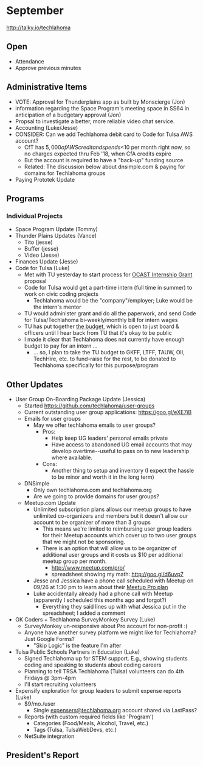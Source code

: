 # September
http://talky.io/techlahoma

## Open
* Attendance
* Approve previous minutes


## Administrative Items
* VOTE: Approval for Thunderplains app as built by Monscierge (Jon)
* information regarding the Space Program's meeting space in SS64 in anticipation of a budgetary approval (Jon)
* Propsal to investigate a better, more reliable video chat service.
* Accounting (Luke/Jesse)
* CONSIDER: Can we add Techlahoma debit card to Code for Tulsa AWS account?
   - CfT has $5,000 of AWS credit and spends <$10 per month right now, so no charges expected thru Feb '18, when CfA credits expire
   - But the account is required to have a "back-up" funding source
   - Related: The discussion below about dnsimple.com & paying for domains for Techlahoma groups
* Paying Prototek Update

## Programs

### Individual Projects
* Space Program Update (Tommy)
* Thunder Plains Updates (Vance)
  - Tito (jesse)
  - Buffer (jesse)
  - Video (Jesse)
* Finances Update (Jesse)
* Code for Tulsa (Luke)
  - Met with TU yesterday to start process for [OCAST Internship Grant](https://www.ok.gov/ocast/Programs/Intern_Partnerships_(Intern)/index.html) proposal
  - Code for Tulsa would get a part-time intern (full time in summer) to work on civic coding projects
    - Techlahoma would be the "company"/employer; Luke would be the intern's mentor
  - TU would administer grant and do all the paperwork, and send Code for Tulsa/Techlahoma bi-weekly/monthly bill for intern wages
  - TU has put together [the budget](https://docs.google.com/spreadsheets/d/151bdfPnScKJpQm36EE8Ad0N66hIWCKAmX03q49qwlmg/edit#gid=1756696116), which is open to just board & officers until I hear back from TU that it's okay to be public
  - I made it clear that Techlahoma does not currently have enough budget to pay for an intern ...
    - ... so, I plan to take the TU budget to GKFF, LTFF, TAUW, OII, TechHire, etc. to fund-raise for the rest, to be donated to Techlahoma specifically for this purpose/program

## Other Updates
* User Group On-Boarding Package Update (Jessica)
  - Started https://github.com/techlahoma/user-groups
  - Current outstanding user group applications: https://goo.gl/eXE7iB
  - Emails for user groups
    - May we offer techlahoma emails to user groups?
      - Pros:
        - Help keep UG leaders' personal emails private
        - Have access to abandoned UG email accounts that may develop overtime--useful to pass on to new leadership where available.
      - Cons:
        - Another thing to setup and inventory (I expect the hassle to be minor and worth it in the long term)
  - DNSimple
    - Only own techlahoma.com and techlahoma.org
    - Are we going to provide domains for user groups? 
  - Meetup.com Update
    - Unlimited subscription plans allows our meetup groups to have unlimited co-organizers and members but it doesn't allow our account to be organizer of more than 3 groups
      - This means we're limited to reimbursing user group leaders for their Meetup accounts which cover up to two user groups that we might not be sponsoring.
      - There is an option that will allow us to be organizer of additional user groups and it costs us $10 per additional meetup group per month.
        - http://www.meetup.com/pro/
        - spreadsheet showing my math: http://goo.gl/d6uvp7
     - Jesse and Jessica have a phone call scheduled with Meetup on 09/26 at 1:30 pm to learn about their [Meetup Pro plan](http://www.meetup.com/pro/)
     - Luke accidentally already had a phone call with Meetup (apparently I scheduled this months ago and forgot?)
        - Everything they said lines up with what Jessica put in the spreadsheet; I added a comment
* OK Coders + Techlahoma SurveyMonkey Survey (Luke)
   - SurveyMonkey un-responsive about Pro account for non-profit :(
   - Anyone have another survey platform we might like for Techlahoma? Just Google Forms?
      - "Skip Logic" is the feature I'm after
* Tulsa Public Schools Partners in Education (Luke)
   - Signed Techlahoma up for STEM support. E.g., showing students coding and speaking to students about coding careers
   - Planning to tell TRSA Techlahoma (Tulsa) volunteers can do 4th Fridays @ 3pm-4pm
   - I'll start recruiting volunteers
* Expensify exploration for group leaders to submit expense reports (Luke)
   - $9/mo./user
     - Single expensers@techlahoma.org account shared via LastPass?
   - Reports (with custom required fields like 'Program')
     - Categories (Food/Meals, Alcohol, Travel, etc.)
     - Tags (Tulsa, TulsaWebDevs, etc.)
   - NetSuite integration

## President's Report 
